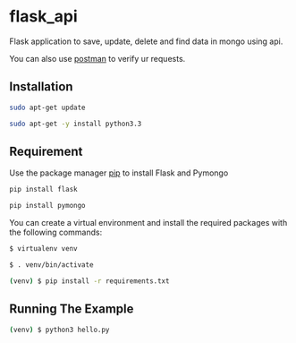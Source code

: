 # flask_api
Flask application to save, update, delete and find data in mongo using api.

You can also use [postman](https://learning.postman.com/docs/postman/api-documentation/documenting-your-api/) to verify ur requests.
## Installation
```bash
sudo apt-get update

sudo apt-get -y install python3.3
```

## Requirement
Use the package manager [pip](https://pip.pypa.io/en/stable/) to install Flask and Pymongo
```bash
pip install flask

pip install pymongo
```
You can create a virtual environment and install the required packages with the following commands:
``` bash
$ virtualenv venv

$ . venv/bin/activate

(venv) $ pip install -r requirements.txt
```
## Running The Example
```bash
(venv) $ python3 hello.py
```
